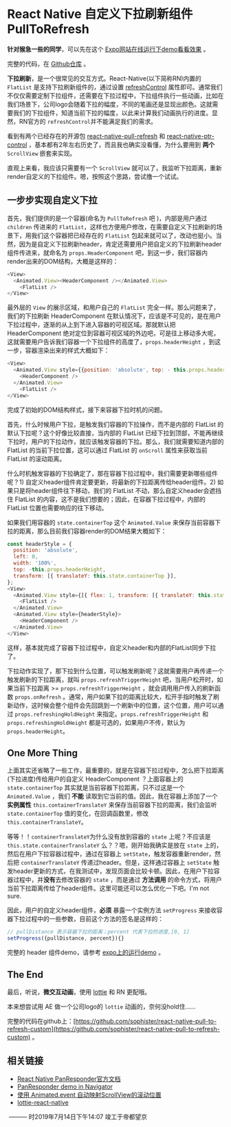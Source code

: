 # React Native 自定义下拉刷新组件 PullToRefresh



**针对猴急一些的同学**，可以先在这个 [Expo网站在线运行下demo看看效果](https://snack.expo.io/@sophister/custom-pull-to-refresh-header) 。

完整的代码，在 [Github仓库](https://github.com/sophister/react-native-pull-to-refresh-custom) 。



**下拉刷新**，是一个很常见的交互方式。React-Native(以下简称RN)内置的 `FlatList` 是支持下拉刷新组件的，通过设置 [refreshControl](https://facebook.github.io/react-native/docs/virtualizedlist#refreshcontrol) 属性即可。通常我们不仅仅需要定制下拉组件，还需要在下拉过程中，下拉组件执行一些动画，比如在我们场景下，公司logo会随着下拉的幅度，不同的笔画还是显现出颜色。这就需要我们的下拉组件，知道当前下拉的幅度，以此来计算我们动画执行的进度。显然，RN官方的 `refreshControl`并不能满足我们的需求。

看到有两个已经存在的开源包 [react-native-pull-refresh](https://github.com/NadiKuts/react-native-pull-refresh) 和 [react-native-ptr-control](https://github.com/woowalker/react-native-ptr-control) ，基本都有2年左右历史了，而且我也确实没看懂，为什么要用到 **两个** `ScrollView` 嵌套来实现。

直观上来看，我应该只需要有一个 `ScrollView` 就可以了，我监听下拉距离，重新render自定义的下拉组件。嗯，按照这个思路，尝试撸一个试试。



## 一步步实现自定义下拉



首先，我们提供的是一个容器(命名为 `PullToRefresh` 吧 )，内部是用户通过 `children` 传进来的 `FlatList`，这样也方便用户修改，在需要自定义下拉刷新的场景下，用我们这个容器把已经存在的 `FlatList` 包起来就可以了，改动也挺小。当然，因为是自定义下拉刷新header，肯定还需要用户把自定义的下拉刷新header组件传进来，就命名为 `props.HeaderComponent` 吧，到这一步，我们容器内render出来的DOM结构，大概是这样的：

```javascript
<View>
  <Animated.View><HeaderComponent /></Animated.View>
	<FlatList />
</View>
```

 最外层的 `View` 的展示区域，和用户自己的 `FlatList` 完全一样。那么问题来了，我们的下拉刷新 HeaderComponent 在默认情况下，应该是不可见的，是在用户下拉过程中，逐渐的从上到下进入容器的可视区域。那就默认把 HeaderComponent 绝对定位到容器可视区域的外边吧，可是往上移动多大呢，这就需要用户告诉我们容器一个下拉组件的高度了，`props.headerHeight` ，到这一步，容器渲染出来的样式大概如下：

```javascript
<View>
  <Animated.View style={{position: 'absolute', top: - this.props.headerHeight}}>
    <HeaderComponent />
  </Animated.View>
	<FlatList />
</View>
```

完成了初始的DOM结构样式，接下来容器下拉时机的问题。

首先，什么时候用户下拉，是触发我们容器的下拉操作，而不是内部的 FlatList 的默认下拉呢？这个好像比较直接，当内部的 FlatList 已经下拉到顶部，不能再继续下拉时，用户的下拉动作，就应该触发容器的下拉。那么，我们就需要知道内部的 FlatList 的当前下拉位置，这可以通过 FlatList 的 `onScroll` 属性来获取当前 FlatList 的滚动距离。

什么时机触发容器的下拉确定了，那在容器下拉过程中，我们需要更新哪些组件呢？1) 自定义header组件肯定要更新，将最新的下拉距离传给header组件。2) 如果只是将header组件往下移动，我们的 FlatList 不动，那么自定义header会遮挡住 FlatList 的内容，这不是我们想要的；因此，在容器下拉过程中，内部的 FlatList 位置也需要响应的往下移动。

如果我们用容器的 `state.containerTop` 这个 `Animated.Value` 来保存当前容器下拉的距离，那么目前我们容器render的DOM结果大概如下： 

```javascript
const headerStyle = {
  position: 'absolute',
  left: 0,
  width: '100%',
  top: -this.props.headerHeight,
  transform: [{ translateY: this.state.containerTop }],
};
<View>
  <Animated.View style={[{ flex: 1, transform: [{ translateY: this.state.containerTop }] }]}>
  	<FlatList />
  </Animated.View>
  <Animated.View style={headerStyle}>
  	<HeaderComponent />
  </Animated.View>
</View>
```

这样，基本就完成了容器下拉过程中，自定义header和内部的FlatList同步下拉了。

下拉动作实现了，那下拉到什么位置，可以触发刷新呢？这就需要用户再传递一个触发刷新的下拉距离，就叫 `props.refreshTriggerHeight` 吧，当用户松开时，如果当前下拉距离 >= `props.refreshTriggerHeight` ，就会调用用户传入的刷新函数  `props.onRefresh` 。通常，用户如果下拉的距离比较大，松开手指时触发了刷新动作，这时候会整个组件会先回跳到一个刷新中的位置，这个位置，用户可以通过 `props.refreshingHoldHeight` 来指定。`props.refreshTriggerHeight` 和 `props.refreshingHoldHeight` 都是可选的，如果用户不传，默认为 `props.headerHeight`。



## One More Thing



上面其实还省略了一些工作，最重要的，就是在容器下拉过程中，怎么把下拉距离(下拉进度)传给用户的自定义 HeaderComponent ？上面容器上的 `state.containerTop` 其实就是当前容器下拉距离，只不过这是一个 `Animated.Value` ，我们 **不能** 读取到它当前的值。因此，我在容器上添加了一个 **实例属性** `this.containerTranslateY` 来保存当前容器下拉的距离，我们会监听 `state.containerTop` 值的变化，在回调函数里，修改 `this.containerTranslateY`。

等等！！`containerTranslateY`为什么没有放到容器的 `state` 上呢？不应该是 `this.state.containerTranslateY` 么？？嗯，刚开始我确实是放在 `state` 上的，然后在用户下拉容器过程中，通过在容器上 `setState`，触发容器重新render，然后把 `containerTranslateY` 传递过header。但是，这样通过容器上 `setState` 触发header更新的方式，在我测试中，发现页面会比较卡顿。因此，在用户下拉容器过程中，并**没有**去修改容器的 `state` ，而是通过 **方法调用** 的命令方式，将用户当前下拉距离传给了header组件。这里可能还可以怎么优化一下吧。I'm not sure.

因此，用户的自定义header组件，**必须** 暴露一个实例方法 `setProgress` 来接收容器下拉过程中的一些参数，目前这个方法的签名是这样的：

```javascript
// pullDistance 表示容器下拉的距离；percent 代表下拉的进度,[0, 1]
setProgress({pullDistance, percent}){}
```

完整的 header 组件demo，请参考 [expo上的运行demo](https://snack.expo.io/@sophister/custom-pull-to-refresh-header) 。



## The End



最后，听说，**微交互动画**，使用 [lottie](https://github.com/react-native-community/lottie-react-native) 和 RN 更配哦。

本来想尝试用 AE 做一个公司logo的 `lottie` 动画的，奈何没hold住……

完整的代码在github上：[https://github.com/sophister/react-native-pull-to-refresh-custom](https://github.com/sophister/react-native-pull-to-refresh-custom) 。



## 相关链接



* [React Native PanResponder官方文档](https://facebook.github.io/react-native/docs/panresponder) 
* [PanResponder demo in Navigator](https://snack.expo.io/@spencercarli/basic-javascript-navigator-example) 
* [使用 Animated.event 自动映射ScrollView的滚动位置](https://facebook.github.io/react-native/docs/animated.html#handling-gestures-and-other-events) 
* [lottie-react-native](https://github.com/react-native-community/lottie-react-native) 





​    ——— 时2019年7月14日下午14:07 竣工于帝都望京